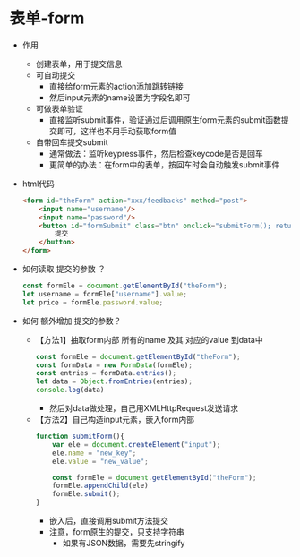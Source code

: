 # 表单-form

- 作用
    - 创建表单，用于提交信息
    - 可自动提交
        - 直接给form元素的action添加跳转链接
        - 然后input元素的name设置为字段名即可
    - 可做表单验证
        - 直接监听submit事件，验证通过后调用原生form元素的submit函数提交即可，这样也不用手动获取form值
    - 自带回车提交submit
        - 通常做法：监听keypress事件，然后检查keycode是否是回车
        - 更简单的办法：在form中的表单，按回车时会自动触发submit事件
        
- html代码
    ```html
    <form id="theForm" action="xxx/feedbacks" method="post">
        <input name="username"/>
        <input name="password"/>
        <button id="formSubmit" class="btn" onclick="submitForm(); return false;">
            提交
        </button>
    </form>
    ```

- 如何读取 提交的参数 ？ 
    ```js
    const formEle = document.getElementById("theForm");
    let username = formEle["username"].value;
    let price = formEle.password.value;
    ```

- 如何 额外增加 提交的参数？
    - 【方法1】抽取form内部 所有的name 及其 对应的value 到data中
        ```js
        const formEle = document.getElementById("theForm");
        const formData = new FormData(formEle);
        const entries = formData.entries();
        let data = Object.fromEntries(entries);
        console.log(data)
        ```
        - 然后对data做处理，自己用XMLHttpRequest发送请求
    - 【方法2】自己构造input元素，嵌入form内部
        ```js
        function submitForm(){
            var ele = document.createElement("input");
            ele.name = "new_key";
            ele.value = "new_value";

            const formEle = document.getElementById("theForm");
            formEle.appendChild(ele)
            formEle.submit();
        }
        ```
        - 嵌入后，直接调用submit方法提交
        - 注意，form原生的提交，只支持字符串
            - 如果有JSON数据，需要先stringify
